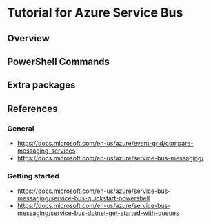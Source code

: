 # Tutorial for Azure Service Bus

## Overview

## PowerShell Commands

## Extra packages

## References

### General

- https://docs.microsoft.com/en-us/azure/event-grid/compare-messaging-services
- https://docs.microsoft.com/en-us/azure/service-bus-messaging/

### Getting started

- https://docs.microsoft.com/en-us/azure/service-bus-messaging/service-bus-quickstart-powershell
- https://docs.microsoft.com/en-us/azure/service-bus-messaging/service-bus-dotnet-get-started-with-queues